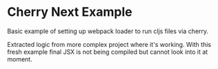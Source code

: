 # Cherry Next Example

Basic example of setting up webpack loader to run cljs files via cherry.

Extracted logic from more complex project where it's working. With this fresh example final JSX is not being compiled but cannot look into it at moment.
